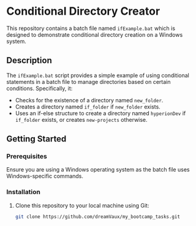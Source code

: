 # Conditional Directory Creator

This repository contains a batch file named `ifExample.bat` which is designed to demonstrate conditional directory creation on a Windows system.

## Description

The `ifExample.bat` script provides a simple example of using conditional statements in a batch file to manage directories based on certain conditions. Specifically, it:
- Checks for the existence of a directory named `new_folder`.
- Creates a directory named `if_folder` if `new_folder` exists.
- Uses an if-else structure to create a directory named `hyperionDev` if `if_folder` exists, or creates `new-projects` otherwise.

## Getting Started

### Prerequisites

Ensure you are using a Windows operating system as the batch file uses Windows-specific commands.

### Installation

1. Clone this repository to your local machine using Git:
   ```bash
   git clone https://github.com/dreamVaux/my_bootcamp_tasks.git